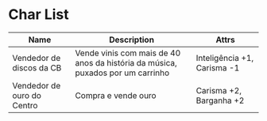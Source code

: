 # Char List

| Name        | Description | Attrs  |
| ----------- | ----------- | ------ |
| Vendedor de discos da CB  | Vende vinis com mais de 40 anos da história da música, puxados por um carrinho | Inteligência +1, Carisma -1 |
| Vendedor de ouro do Centro | Compra e vende ouro | Carisma +2, Barganha +2 |
